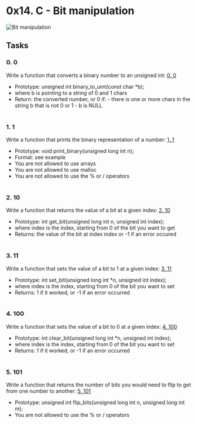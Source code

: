 # 0x14. C - Bit manipulation
![Bit manipulation](https://s3.amazonaws.com/intranet-projects-files/holbertonschool-low_level_programming/232/bitwise.PNG)

## Tasks

### 0. 0
Write a function that converts a binary number to an unsigned int: [0. 0](0-binary_to_uint.c)
 - Prototype: unsigned int binary_to_uint(const char *b);
 - where b is pointing to a string of 0 and 1 chars
 - Return: the converted number, or 0 if:
        - there is one or more chars in the string b that is not 0 or 1
        - b is NULL 
<br><br>
### 1. 1
Write a function that prints the binary representation of a number: [1. 1](1-print_binary.c)

  - Prototype: void print_binary(unsigned long int n);
  - Format: see example
  - You are not allowed to use arrays
  - You are not allowed to use malloc
  - You are not allowed to use the % or / operators
<br><br>
### 2. 10
Write a function that returns the value of a bit at a given index: [2. 10](2-get_bit.c)

  - Prototype: int get_bit(unsigned long int n, unsigned int index);
  - where index is the index, starting from 0 of the bit you want to get
  - Returns: the value of the bit at index index or -1 if an error occured
<br><br>
### 3. 11
Write a function that sets the value of a bit to 1 at a given index: [3. 11](0x14-bit_manipulation/3-set_bit.c)

  - Prototype: int set_bit(unsigned long int *n, unsigned int index);
  - where index is the index, starting from 0 of the bit you want to set
  - Returns: 1 if it worked, or -1 if an error occurred
<br><br>
### 4. 100
Write a function that sets the value of a bit to 0 at a given index: [4. 100](4-clear_bit.c)

  - Prototype: int clear_bit(unsigned long int *n, unsigned int index);
  - where index is the index, starting from 0 of the bit you want to set
  - Returns: 1 if it worked, or -1 if an error occurred
<br><br>
### 5. 101
Write a function that returns the number of bits you would need to flip to get from one number to another: [5. 101](4-flip_bits.c)

  - Prototype: unsigned int flip_bits(unsigned long int n, unsigned long int m);
  - You are not allowed to use the % or / operators

